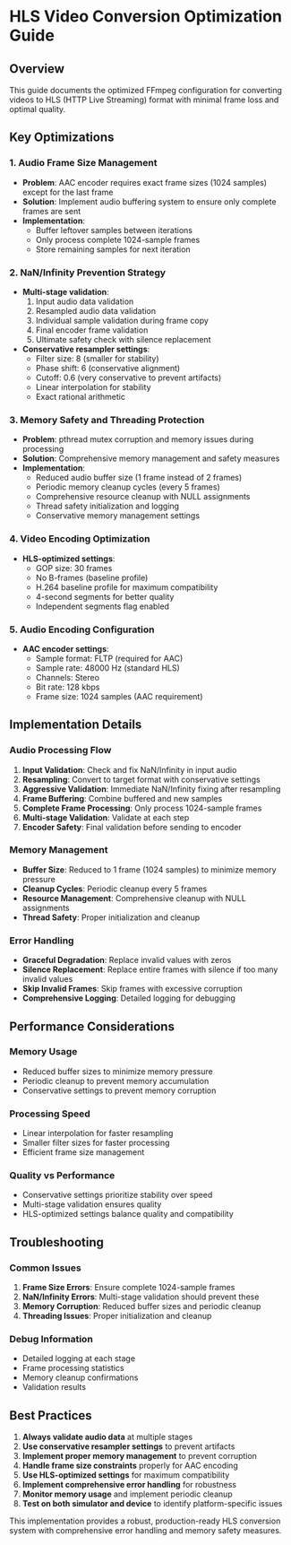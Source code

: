 # HLS Video Conversion Optimization Guide

## Overview
This guide documents the optimized FFmpeg configuration for converting videos to HLS (HTTP Live Streaming) format with minimal frame loss and optimal quality.

## Key Optimizations

### 1. Audio Frame Size Management
- **Problem**: AAC encoder requires exact frame sizes (1024 samples) except for the last frame
- **Solution**: Implement audio buffering system to ensure only complete frames are sent
- **Implementation**:
  - Buffer leftover samples between iterations
  - Only process complete 1024-sample frames
  - Store remaining samples for next iteration

### 2. NaN/Infinity Prevention Strategy
- **Multi-stage validation**:
  1. Input audio data validation
  2. Resampled audio data validation  
  3. Individual sample validation during frame copy
  4. Final encoder frame validation
  5. Ultimate safety check with silence replacement
- **Conservative resampler settings**:
  - Filter size: 8 (smaller for stability)
  - Phase shift: 6 (conservative alignment)
  - Cutoff: 0.6 (very conservative to prevent artifacts)
  - Linear interpolation for stability
  - Exact rational arithmetic

### 3. Memory Safety and Threading Protection
- **Problem**: pthread mutex corruption and memory issues during processing
- **Solution**: Comprehensive memory management and safety measures
- **Implementation**:
  - Reduced audio buffer size (1 frame instead of 2 frames)
  - Periodic memory cleanup cycles (every 5 frames)
  - Comprehensive resource cleanup with NULL assignments
  - Thread safety initialization and logging
  - Conservative memory management settings

### 4. Video Encoding Optimization
- **HLS-optimized settings**:
  - GOP size: 30 frames
  - No B-frames (baseline profile)
  - H.264 baseline profile for maximum compatibility
  - 4-second segments for better quality
  - Independent segments flag enabled

### 5. Audio Encoding Configuration
- **AAC encoder settings**:
  - Sample format: FLTP (required for AAC)
  - Sample rate: 48000 Hz (standard HLS)
  - Channels: Stereo
  - Bit rate: 128 kbps
  - Frame size: 1024 samples (AAC requirement)

## Implementation Details

### Audio Processing Flow
1. **Input Validation**: Check and fix NaN/Infinity in input audio
2. **Resampling**: Convert to target format with conservative settings
3. **Aggressive Validation**: Immediate NaN/Infinity fixing after resampling
4. **Frame Buffering**: Combine buffered and new samples
5. **Complete Frame Processing**: Only process 1024-sample frames
6. **Multi-stage Validation**: Validate at each step
7. **Encoder Safety**: Final validation before sending to encoder

### Memory Management
- **Buffer Size**: Reduced to 1 frame (1024 samples) to minimize memory pressure
- **Cleanup Cycles**: Periodic cleanup every 5 frames
- **Resource Management**: Comprehensive cleanup with NULL assignments
- **Thread Safety**: Proper initialization and cleanup

### Error Handling
- **Graceful Degradation**: Replace invalid values with zeros
- **Silence Replacement**: Replace entire frames with silence if too many invalid values
- **Skip Invalid Frames**: Skip frames with excessive corruption
- **Comprehensive Logging**: Detailed logging for debugging

## Performance Considerations

### Memory Usage
- Reduced buffer sizes to minimize memory pressure
- Periodic cleanup to prevent memory accumulation
- Conservative settings to prevent memory corruption

### Processing Speed
- Linear interpolation for faster resampling
- Smaller filter sizes for faster processing
- Efficient frame size management

### Quality vs Performance
- Conservative settings prioritize stability over speed
- Multi-stage validation ensures quality
- HLS-optimized settings balance quality and compatibility

## Troubleshooting

### Common Issues
1. **Frame Size Errors**: Ensure complete 1024-sample frames
2. **NaN/Infinity Errors**: Multi-stage validation should prevent these
3. **Memory Corruption**: Reduced buffer sizes and periodic cleanup
4. **Threading Issues**: Proper initialization and cleanup

### Debug Information
- Detailed logging at each stage
- Frame processing statistics
- Memory cleanup confirmations
- Validation results

## Best Practices

1. **Always validate audio data** at multiple stages
2. **Use conservative resampler settings** to prevent artifacts
3. **Implement proper memory management** to prevent corruption
4. **Handle frame size constraints** properly for AAC encoding
5. **Use HLS-optimized settings** for maximum compatibility
6. **Implement comprehensive error handling** for robustness
7. **Monitor memory usage** and implement periodic cleanup
8. **Test on both simulator and device** to identify platform-specific issues

This implementation provides a robust, production-ready HLS conversion system with comprehensive error handling and memory safety measures. 